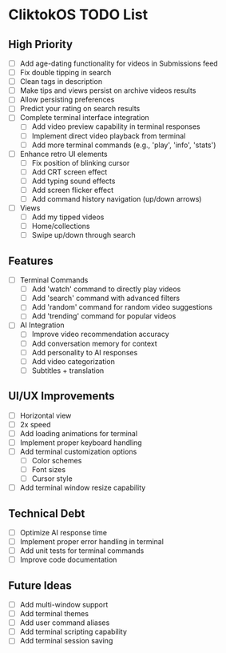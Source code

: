 # CliktokOS TODO List

## High Priority
- [ ] Add age-dating functionality for videos in Submissions feed
- [ ] Fix double tipping in search
- [ ] Clean tags in description
- [ ] Make tips and views persist on archive videos results
- [ ] Allow persisting preferences
- [ ] Predict your rating on search results
- [ ] Complete terminal interface integration
  - [ ] Add video preview capability in terminal responses
  - [ ] Implement direct video playback from terminal
  - [ ] Add more terminal commands (e.g., 'play', 'info', 'stats')
- [ ] Enhance retro UI elements
  - [ ] Fix position of blinking cursor
  - [ ] Add CRT screen effect
  - [ ] Add typing sound effects
  - [ ] Add screen flicker effect
  - [ ] Add command history navigation (up/down arrows)
- [ ] Views
  - [ ] Add my tipped videos
  - [ ] Home/collections
  - [ ] Swipe up/down through search
## Features
- [ ] Terminal Commands
  - [ ] Add 'watch' command to directly play videos
  - [ ] Add 'search' command with advanced filters
  - [ ] Add 'random' command for random video suggestions
  - [ ] Add 'trending' command for popular videos
- [ ] AI Integration
  - [ ] Improve video recommendation accuracy
  - [ ] Add conversation memory for context
  - [ ] Add personality to AI responses
  - [ ] Add video categorization
  - [ ] Subtitles + translation

## UI/UX Improvements
- [ ] Horizontal view
- [ ] 2x speed
- [ ] Add loading animations for terminal
- [ ] Implement proper keyboard handling
- [ ] Add terminal customization options
  - [ ] Color schemes
  - [ ] Font sizes
  - [ ] Cursor style
- [ ] Add terminal window resize capability

## Technical Debt
- [ ] Optimize AI response time
- [ ] Implement proper error handling in terminal
- [ ] Add unit tests for terminal commands
- [ ] Improve code documentation

## Future Ideas
- [ ] Add multi-window support
- [ ] Add terminal themes
- [ ] Add user command aliases
- [ ] Add terminal scripting capability
- [ ] Add terminal session saving 